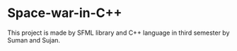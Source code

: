 # Space-war-in-C++


This project is made by SFML library and C++ language in third semester by Suman and Sujan.
<img>
